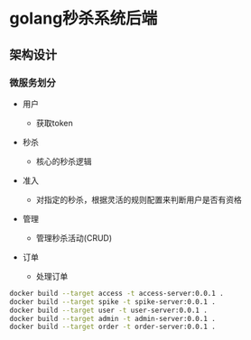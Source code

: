 # golang秒杀系统后端

## 架构设计

### 微服务划分

* 用户
  * 获取token

* 秒杀
  * 核心的秒杀逻辑

* 准入
  * 对指定的秒杀，根据灵活的规则配置来判断用户是否有资格

* 管理
  * 管理秒杀活动(CRUD)

* 订单
  * 处理订单


```bash
docker build --target access -t access-server:0.0.1 .
docker build --target spike -t spike-server:0.0.1 .
docker build --target user -t user-server:0.0.1 . 
docker build --target admin -t admin-server:0.0.1 . 
docker build --target order -t order-server:0.0.1 . 
```
